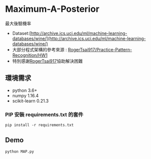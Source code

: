 # Maximum-A-Posterior
最大後驗機率

- Dataset:[http://archive.ics.uci.edu/ml/machine-learning-databases/wine/](http://archive.ics.uci.edu/ml/machine-learning-databases/wine/)
- 大部分程式架構的參考來源 : [RogerTsai917/Practice-Pattern-Recognition/HW1](https://github.com/RogerTsai917/Practice-Pattern-Recognition/tree/master/HW1)
- 特別感謝[RogerTsai917](https://github.com/RogerTsai917)協助解決困難

## 環境需求
- python 3.6+
- numpy 1.16.4
- scikit-learn 0.21.3
### PIP 安裝 requirements.txt 的套件
```
pip install -r requirements.txt
```
## Demo
```
python MAP.py
```

